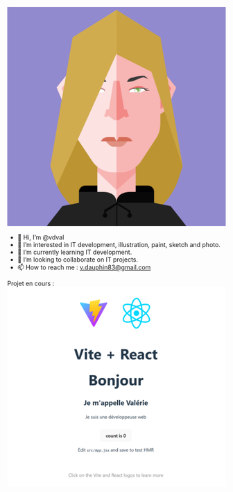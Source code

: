 ![vdval](Brichriespi.png)


- 👋 Hi, I’m @vdval
- 👀 I’m interested in IT development, illustration, paint, sketch and photo.
- 🌱 I’m currently learning IT development.
- 💞️ I’m looking to collaborate on IT projects.
- 📫 How to reach me : v.dauphin83@gmail.com

Projet en cours :
![vdval](ProjetReactVite.png)


<!---
vdval/vdval is a ✨ special ✨ repository because its `README.md` (this file) appears on your GitHub profile.
You can click the Preview link to take a look at your changes.
--->
